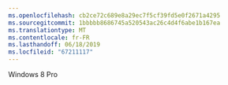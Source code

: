 ```yaml
---
ms.openlocfilehash: cb2ce72c689e8a29ec7f5cf39fd5e0f2671a4295
ms.sourcegitcommit: 1bbbbb8686745a520543ac26c4d4f6abe1b167ea
ms.translationtype: MT
ms.contentlocale: fr-FR
ms.lasthandoff: 06/18/2019
ms.locfileid: "67211117"
---
```

Windows 8 Pro

